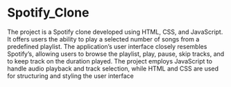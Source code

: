 # Spotify_Clone
The project is a Spotify clone developed using HTML, CSS, and JavaScript. It offers users the ability to play a selected number of
songs from a predefined playlist. The application’s user interface closely resembles Spotify’s, allowing users to browse the playlist,
play, pause, skip tracks, and to keep track on the duration played. The project employs JavaScript to handle audio playback and
track selection, while HTML and CSS are used for structuring and styling the user interface
